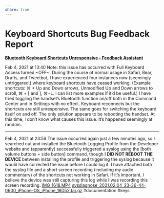 ```yaml
---
share: true
---
```

# Keyboard Shortcuts Bug Feedback Report

[**Bluetooth Keyboard Shortcuts Unresponsive - Feedback Assistant**](https://feedbackassistant.apple.com/feedback/8991143)

Feb 4, 2021 at 13:40
Note: this issue has occurred with Full Keyboard Access turned ~OFF~.
During the course of normal usage in Safari, Bear, Drafts, and Tweetbot, I have experienced four instances now (seemingly untriggered,) where keyboard shortcuts have ceased working. (Example shortcuts: ⌘ + Up and Down arrows, Unmodified Up and Down arrows to scroll, ⌘ + [ and ], ⌘+L. I can list more examples if it’d be useful.)
I have tried toggling the handset’s Bluetooth function on/off both in the Command Center and in Settings with no effect. Keyboard reconnects but the shortcuts are still unresponsive. The same goes for switching the keyboard itself on and off. The only solution appears to be rebooting the handset.
At this time, I don’t know what causes this issue. It’s happened seemingly at random.
- - - -
Feb 4, 2021 at 23:56
The issue occurred again just a few minutes ago, so I searched out and installed the Bluetooth Logging Profile from the Developer website and (apparently) successfully triggered a syslog using the [both volume buttons + side button] command, though **I DID NOT REBOOT THE DEVICE** between installing the profile and triggering the syslog because it would have corrected the issue before I could log it. 
I have attached both the syslog file and a short screen recording (including my audio commentary) of the shortcuts not working in Safari. If it’s important, I believe the device was still capturing this log while I was recording this screen recording.
<a href='IMG_1618.MP4'>IMG_1618.MP4</a>
<a href='sysdiagnose_2021.02.04_23-36-44-0600_iPhone-OS_iPhone_18D52.tar.gz'>sysdiagnose_2021.02.04_23-36-44-0600_iPhone-OS_iPhone_18D52.tar.gz</a>
#documentation #keys